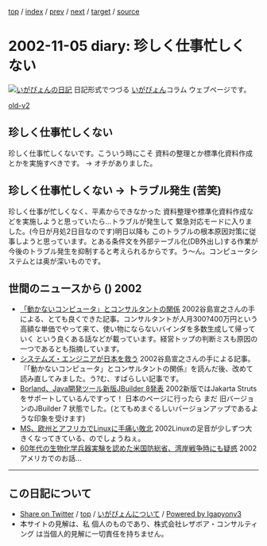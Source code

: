 [top](../index.html) 
 / [index](index.html) 
 / [prev](ig021102.html) 
 / [next](ig021106.html) 
 / [target](http://www.igapyon.jp/igapyon/diary/2002/ig021105.html) 
 / [source](https://github.com/igapyon/diary/blob/master/2002/ig021105.src.md) 

2002-11-05 diary: 珍しく仕事忙しくない
=====================================================================================================
[![いがぴょんの日記](http://www.igapyon.jp/igapyon/diary/images/iga200306s.jpg "いがぴょん")](http://www.igapyon.jp/igapyon/diary/memo/memoigapyon.html) 日記形式でつづる [いがぴょん](http://www.igapyon.jp/igapyon/diary/memo/memoigapyon.html)コラム ウェブページです。

[old-v2](ig021105-orig.html)

## 珍しく仕事忙しくない

珍しく仕事忙しくないです。こういう時にこそ 資料の整理とか標準化資料作成とかを実施すべきです。 → オチがありました。


## 珍しく仕事忙しくない → トラブル発生 (苦笑)

珍しく仕事が忙しくなく、平素からできなかった 資料整理や標準化資料作成などを実施しようと思っていたら…トラブルが発生して 緊急対応モードに入りました。(今日が月処2日目なのです)明日以降も このトラブルの根本原因対策に従事しようと思っています。とある条件文を外部テーブル化(DB外出し)する作業が今後のトラブル発生を抑制すると考えられるからです。う～ん。コンピュータシステムとは奥が深いものです。

## 世間のニュースから () 2002

* [「動かないコンピュータ」とコンサルタントの関係](http://itpro.nikkeibp.co.jp/free/ITPro/OPINION/20021030/1/)  2002谷島宣之さんの手による、とても良くできた記事。コンサルタントが人月300?400万円という高額な単価でやって来て、使い物にならないバインダを多数生成して帰っていく という良くある話などが載っています。経営トップの判断ミスも原因の一つであるとも指摘しています。
* [システムズ・エンジニアが日本を救う](http://itpro.nikkeibp.co.jp/free/ITPro/OPINION/20021002/1/)  2002谷島宣之さんの手による記事。『「動かないコンピュータ」とコンサルタントの関係』を読んだ後、改めて読み直してみました。う?む、すばらしい記事です。
* [Borland、Java開発ツール新版JBuilder 8発表](http://www.zdnet.co.jp/news/0211/05/nebt_13.html)  2002新版ではJakarta Strutsをサポートしているんですって！ 日本のページに行ったら まだ 旧バージョンのJBuilder 7 状態でした。(とてもめまぐるしいバージョンアップであるような印象を受けます)
* [MS、欧州とアフリカでLinuxに手痛い敗北](http://www.zdnet.co.jp/news/0211/05/nebt_16.html)  2002Linuxの足音が少しずつ大きくなってきている、のでしょうねぇ。
* [60年代の生物化学兵器実験を認めた米国防総省、湾岸戦争時にも疑惑](http://www.hotwired.co.jp/news/news/20021031203.html)  2002アメリカでのお話…


----------------------------------------------------------------------------------------------------

## この日記について

* [Share on Twitter](https://twitter.com/intent/tweet?hashtags=igapyon%2Cdiary%2C%E3%81%84%E3%81%8C%E3%81%B4%E3%82%87%E3%82%93&text=%E7%8F%8D%E3%81%97%E3%81%8F%E4%BB%95%E4%BA%8B%E5%BF%99%E3%81%97%E3%81%8F%E3%81%AA%E3%81%84&url=http%3A%2F%2Fwww.igapyon.jp%2Figapyon%2Fdiary%2F2002%2Fig021105.html) / [top](../index.html) / [いがぴょんについて](http://www.igapyon.jp/igapyon/diary/memo/memoigapyon.html) / [Powered by Igapyonv3](https://github.com/igapyon/igapyonv3)
* 本サイトの見解は、私 個人のものであり、株式会社レザボア・コンサルティング は当個人的見解に一切責任を持ちません。 
